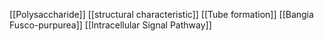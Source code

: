 [[Polysaccharide]]
[[structural characteristic]]
[[Tube formation]]
[[Bangia Fusco-purpurea]]
[[Intracellular Signal Pathway]]
